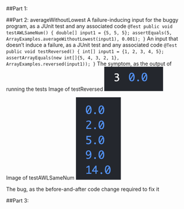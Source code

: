 ##Part 1:

##Part 2: averageWithoutLowest
A failure-inducing input for the buggy program, as a JUnit test and any associated code
`@Test
  public void testAWLSameNum() {
    double[] input1 = {5, 5, 5};
    assertEquals(5, ArrayExamples.averageWithoutLowest(input1), 0.001);
  }`
An input that doesn’t induce a failure, as a JUnit test and any associated code
`@Test
  public void testReversed() {
    int[] input1 = {1, 2, 3, 4, 5};
    assertArrayEquals(new int[]{5, 4, 3, 2, 1}, ArrayExamples.reversed(input1));
  }`
The symptom, as the output of running the tests
Image of testReversed
![testReversed](sameNumTest.png)

Image of testAWLSameNum
![testAWLSameNum](differentNum.png)

The bug, as the before-and-after code change required to fix it

##Part 3:
